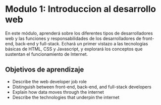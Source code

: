 # Modulo 1: Introduccion al desarrollo web

En este módulo, aprenderá sobre los diferentes tipos de desarrolladores web y las funciones y responsabilidades de los desarrolladores de front-end, back-end y full-stack. Echará un primer vistazo a las tecnologías básicas de HTML, CSS y Javascript, y explorará los conceptos que sustentan el funcionamiento de Internet.

## Objetivos de aprendizaje

- Describe the web developer job role
- Distinguish between front-end, back-end, and full-stack developers
- Explain how data moves through the internet
- Describe the technologies that underpin the internet
